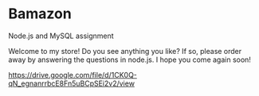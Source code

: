 # Bamazon
Node.js and MySQL assignment

Welcome to my store!
Do you see anything you like? If so, please order away by answering the questions in node.js. I hope you come again soon!

https://drive.google.com/file/d/1CK0Q-qN_egnanrrbcE8Fn5uBCpSEi2v2/view
